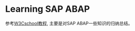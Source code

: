 Learning SAP ABAP
=========
参考[W3Cschool教程](https://www.w3cschool.cn/sap_abap/), 主要是对SAP ABAP一些知识的归纳总结。